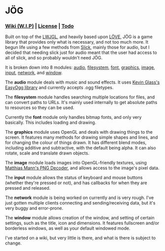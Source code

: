 # JÖG

### [Wiki (W.I.P)](https://github.com/IMP1/jog/wiki) | [License](https://github.com/IMP1/jog/blob/master/LICENSE.md) | [Todo](https://github.com/IMP1/jog/blob/master/TODO.md) 

Built on top of the [LWJGL](http://lwjgl.org/), and heavily based upon [LÖVE](https://love2d.org/), JÖG is a game library that provides only what is necessary, and not too much more. It begun life using a few methods from [Slick](http://slick.ninjacave.com/), mainly those for audio, but I decided that needing slick just for audio meant that the user had access to all of slick, and so probably wouldn't need JÖG.

It is broken down into 8 modules: [audio](https://github.com/IMP1/jog/wiki/jog.audio), [filesystem](https://github.com/IMP1/jog/wiki/jog.filesystem), [font](https://github.com/IMP1/jog/wiki/jog.font), [graphics](https://github.com/IMP1/jog/wiki/jog.graphics), [image](https://github.com/IMP1/jog/wiki/jog.image), [input](https://github.com/IMP1/jog/wiki/jog.input), [network](https://github.com/IMP1/jog/wiki/jog.network), and [window](https://github.com/IMP1/jog/wiki/jog.window).

The **audio** module deals with music and sound effects. It uses [Kevin Glass's EasyOgg library](http://www.cokeandcode.com/) and currently accepts .ogg filetypes.

The **filesystem** module handles searching multiple locations for files, and can convert paths to URLs. It's mainly used internally to get absolute paths to resources so they can be used.

Currently the **font** module only handles bitmap fonts, and only very basically. This includes loading and drawing.

The **graphics** module uses OpenGL and deals with drawing things to the screen. It features many methods for drawing simple shapes and lines, and for changing the colour of things drawn. It has different blend modes, including additive and subtractive, with the default being alpha. It can also rotate, scale and translate drawn objects.

The **image** module loads images into OpenGL-friendly textures, using [Matthias Mann's PNG Decoder](http://hg.l33tlabs.org/twl/file/tip/src/de/matthiasmann/twl/utils/PNGDecoder.java), and allows access to the image's pixel data.

The **input** module allows the status of keyboard and mouse buttons (whether they're pressed or not), and has callbacks for when they are pressed and released.

The **network** module is being worked on currently and is very rough. I've just gotten multiple clients connecting and sending/receiving data, but it's very buggy and error-prone.

The **window** module allows creation of the window, and setting of certain settings, such as the title, icon and dimensions. It features fullscreen and/or borderless windows, as well as your default windowed mode.

I've started on a wiki, but very little is there, and what is there is subject to change. 